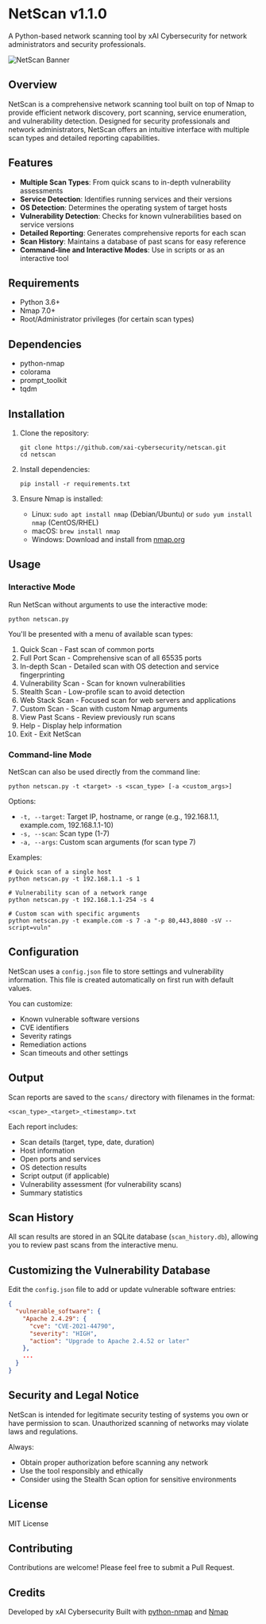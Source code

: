 # NetScan v1.1.0

A Python-based network scanning tool by xAI Cybersecurity for network administrators and security professionals.

![NetScan Banner](https://example.com/netscan-banner.png)

## Overview

NetScan is a comprehensive network scanning tool built on top of Nmap to provide efficient network discovery, port scanning, service enumeration, and vulnerability detection. Designed for security professionals and network administrators, NetScan offers an intuitive interface with multiple scan types and detailed reporting capabilities.

## Features

- **Multiple Scan Types**: From quick scans to in-depth vulnerability assessments
- **Service Detection**: Identifies running services and their versions
- **OS Detection**: Determines the operating system of target hosts
- **Vulnerability Detection**: Checks for known vulnerabilities based on service versions
- **Detailed Reporting**: Generates comprehensive reports for each scan
- **Scan History**: Maintains a database of past scans for easy reference
- **Command-line and Interactive Modes**: Use in scripts or as an interactive tool

## Requirements

- Python 3.6+
- Nmap 7.0+
- Root/Administrator privileges (for certain scan types)

## Dependencies

- python-nmap
- colorama
- prompt_toolkit
- tqdm

## Installation

1. Clone the repository:
   ```
   git clone https://github.com/xai-cybersecurity/netscan.git
   cd netscan
   ```

2. Install dependencies:
   ```
   pip install -r requirements.txt
   ```

3. Ensure Nmap is installed:
   - Linux: `sudo apt install nmap` (Debian/Ubuntu) or `sudo yum install nmap` (CentOS/RHEL)
   - macOS: `brew install nmap`
   - Windows: Download and install from [nmap.org](https://nmap.org/download.html)

## Usage

### Interactive Mode

Run NetScan without arguments to use the interactive mode:

```
python netscan.py
```

You'll be presented with a menu of available scan types:

1. Quick Scan - Fast scan of common ports
2. Full Port Scan - Comprehensive scan of all 65535 ports
3. In-depth Scan - Detailed scan with OS detection and service fingerprinting
4. Vulnerability Scan - Scan for known vulnerabilities
5. Stealth Scan - Low-profile scan to avoid detection
6. Web Stack Scan - Focused scan for web servers and applications
7. Custom Scan - Scan with custom Nmap arguments
8. View Past Scans - Review previously run scans
9. Help - Display help information
10. Exit - Exit NetScan

### Command-line Mode

NetScan can also be used directly from the command line:

```
python netscan.py -t <target> -s <scan_type> [-a <custom_args>]
```

Options:
- `-t, --target`: Target IP, hostname, or range (e.g., 192.168.1.1, example.com, 192.168.1.1-10)
- `-s, --scan`: Scan type (1-7)
- `-a, --args`: Custom scan arguments (for scan type 7)

Examples:
```
# Quick scan of a single host
python netscan.py -t 192.168.1.1 -s 1

# Vulnerability scan of a network range
python netscan.py -t 192.168.1.1-254 -s 4

# Custom scan with specific arguments
python netscan.py -t example.com -s 7 -a "-p 80,443,8080 -sV --script=vuln"
```

## Configuration

NetScan uses a `config.json` file to store settings and vulnerability information. This file is created automatically on first run with default values.

You can customize:
- Known vulnerable software versions
- CVE identifiers
- Severity ratings
- Remediation actions
- Scan timeouts and other settings

## Output

Scan reports are saved to the `scans/` directory with filenames in the format:
```
<scan_type>_<target>_<timestamp>.txt
```

Each report includes:
- Scan details (target, type, date, duration)
- Host information
- Open ports and services
- OS detection results
- Script output (if applicable)
- Vulnerability assessment (for vulnerability scans)
- Summary statistics

## Scan History

All scan results are stored in an SQLite database (`scan_history.db`), allowing you to review past scans from the interactive menu.

## Customizing the Vulnerability Database

Edit the `config.json` file to add or update vulnerable software entries:

```json
{
  "vulnerable_software": {
    "Apache 2.4.29": {
      "cve": "CVE-2021-44790",
      "severity": "HIGH",
      "action": "Upgrade to Apache 2.4.52 or later"
    },
    ...
  }
}
```

## Security and Legal Notice

NetScan is intended for legitimate security testing of systems you own or have permission to scan. Unauthorized scanning of networks may violate laws and regulations.

Always:
- Obtain proper authorization before scanning any network
- Use the tool responsibly and ethically
- Consider using the Stealth Scan option for sensitive environments

## License

MIT License

## Contributing

Contributions are welcome! Please feel free to submit a Pull Request.

## Credits

Developed by xAI Cybersecurity
Built with [python-nmap](https://pypi.org/project/python-nmap/) and [Nmap](https://nmap.org/)